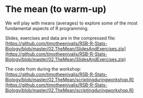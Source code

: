 # The mean (to warm-up)

We will play with means (averages) to explore some of the most fundamental aspects of R programming.

Slides, exercises and data are in the compressed file:
[https://github.com/timotheenivalis/RSB-R-Stats-Biology/blob/master/02.TheMean/SlidesAndExercises.zip](https://github.com/timotheenivalis/RSB-R-Stats-Biology/blob/master/02.TheMean/SlidesAndExercises.zip)

The code from during the workshop:
[https://github.com/timotheenivalis/RSB-R-Stats-Biology/blob/master/02.TheMean/scriptingduringworkshop.R](https://github.com/timotheenivalis/RSB-R-Stats-Biology/blob/master/02.TheMean/scriptingduringworkshop.R)
